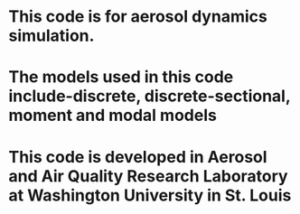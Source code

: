 # This code is for aerosol dynamics simulation.
# The models used in this code include-discrete, discrete-sectional, moment and modal models
# This code is developed in Aerosol and Air Quality Research Laboratory at Washington University in St. Louis